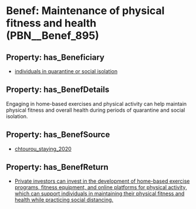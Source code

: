 # Benef: __Maintenance of physical fitness and health__ (PBN__Benef_895)

## Property: has_Beneficiary

* [individuals in quarantine or social isolation](../Stakeholder/PBN__Stakeholder_357)

## Property: has_BenefDetails

Engaging in home-based exercises and physical activity can help maintain physical fitness and overall health during periods of quarantine and social isolation.

## Property: has_BenefSource

* [chtourou_staying_2020](../Article/PBN__Article_181)

## Property: has_BenefReturn

* [Private investors can invest in the development of home-based exercise programs, fitness equipment, and online platforms for physical activity, which can support individuals in maintaining their physical fitness and health while practicing social distancing.](../BenefReturn/PBN__BenefReturn_979)

